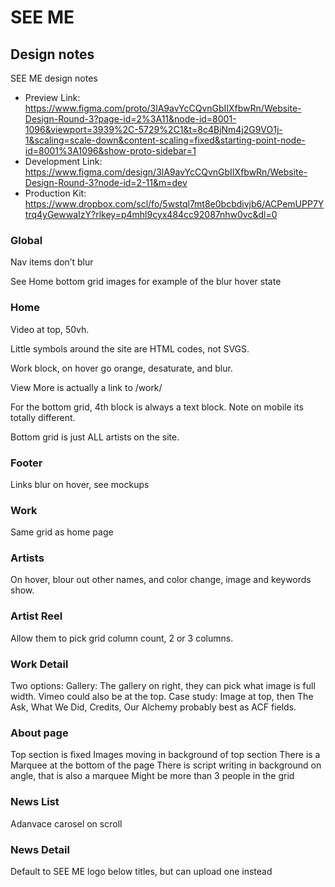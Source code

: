 # SEE ME

## Design notes
SEE ME design notes

- Preview Link: https://www.figma.com/proto/3lA9avYcCQvnGbIIXfbwRn/Website-Design-Round-3?page-id=2%3A11&node-id=8001-1096&viewport=3939%2C-5729%2C1&t=8c4BjNm4j2G9VO1j-1&scaling=scale-down&content-scaling=fixed&starting-point-node-id=8001%3A1096&show-proto-sidebar=1
- Development Link: https://www.figma.com/design/3lA9avYcCQvnGbIIXfbwRn/Website-Design-Round-3?node-id=2-11&m=dev
- Production Kit: https://www.dropbox.com/scl/fo/5wstql7mt8e0bcbdivjb6/ACPemUPP7Ytrq4yGewwaIzY?rlkey=p4mhl9cyx484cc92087nhw0vc&dl=0 

### Global
Nav items don’t blur

See Home bottom grid images for example of the blur hover state

### Home
Video at top, 50vh.

Little symbols around the site are HTML codes, not SVGS.

Work block, on hover go orange, desaturate, and blur.

View More is actually a link to /work/

For the bottom grid, 4th block is always a text block. Note on mobile its totally different. 

Bottom grid is just ALL artists on the site.

### Footer
Links blur on hover, see mockups

### Work
Same grid as home page

### Artists

On hover, blour out other names, and color change, image and keywords show.

### Artist Reel
Allow them to pick grid column count, 2 or 3 columns.

### Work Detail

Two options:
Gallery: The gallery on right, they can pick what image is full width. Vimeo could also be at the top.
Case study:  Image at top, then The Ask, What We Did, Credits, Our Alchemy probably best as ACF fields.

### About page

Top section is fixed
Images moving in background of top section
There is a Marquee at the bottom of the page
There is script writing in background on angle, that is also a marquee
Might be more than 3 people in the grid 


### News List
Adanvace carosel on scroll

### News Detail
Default to SEE ME logo below titles, but can upload one instead
